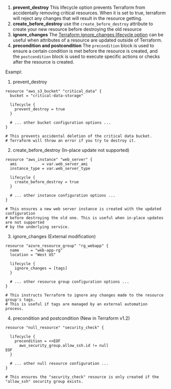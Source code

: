 1. **prevent_destroy**
		This lifecycle option prevents Terraform from accidentally removing critical resources. When it is set to true, terraform will reject any changes that will result in the resource getting.
1. **create_before_destroy**
		use the `create_before_destroy` attribute to create your new resource before destroying the old resource
3. **ignore_changes**
		The [Terraform ignore_changes lifecycle option](https://spacelift.io/blog/terraform-ignore-changes) can be useful when attributes of a resource are updated outside of Terraform.
4.  **precondition and postcondition**
		The `precondition` block is used to ensure a certain condition is met before the resource is created, and the `postcondition` block is used to execute specific actions or checks after the resource is created.

Exampl:
1. prevent_destroy
```
resource "aws_s3_bucket" "critical_data" {
  bucket = "critical-data-storage"

  lifecycle {
    prevent_destroy = true
  }

  # ... other bucket configuration options ...
}

# This prevents accidental deletion of the critical data bucket.
# Terraform will throw an error if you try to destroy it.

```

2. create_before_destroy (In-place update not supported)
```
resource "aws_instance" "web_server" {
  ami           = var.web_server_ami
  instance_type = var.web_server_type

  lifecycle {
    create_before_destroy = true
  }

  # ... other instance configuration options ...
}

# This ensures a new web server instance is created with the updated configuration 
# before destroying the old one. This is useful when in-place updates are not supported 
# by the underlying service.

```

3. ignore_changes (External modification)
```
resource "azure_resource_group" "rg_webapp" {
  name     = "web-app-rg"
  location = "West US"

  lifecycle {
    ignore_changes = [tags]
  }

  # ... other resource group configuration options ...
}

# This instructs Terraform to ignore any changes made to the resource group's tags. 
# This is useful if tags are managed by an external automation process.

```

4. precondition and postcondition (New in Terraform v1.2)
```
resource "null_resource" "security_check" {

  lifecycle {
    precondition = <<EOF
      aws_security_group.allow_ssh.id != null
EOF
  }

  # ... other null resource configuration ...
}

# This ensures the "security_check" resource is only created if the "allow_ssh" security group exists.

```